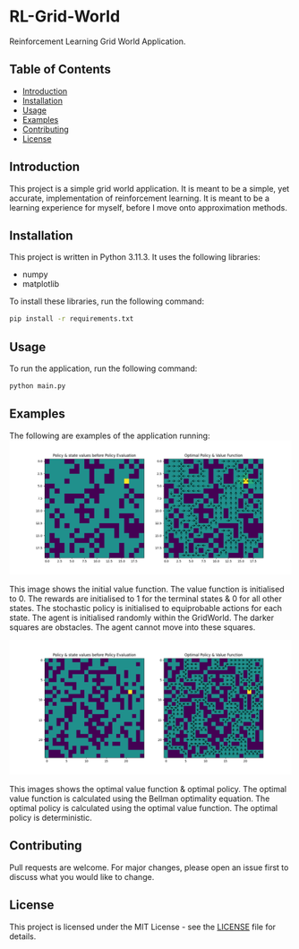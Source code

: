 # RL-Grid-World
Reinforcement Learning Grid World Application.

## Table of Contents
- [Introduction](#introduction)
- [Installation](#installation)
- [Usage](#usage)
- [Examples](#examples)
- [Contributing](#contributing)
- [License](#license)

## Introduction
This project is a simple grid world application. It is meant to be a simple, yet accurate, implementation of reinforcement learning. It is meant to be a learning experience for myself, before I move onto approximation methods. 

## Installation
This project is written in Python 3.11.3. It uses the following libraries:
- numpy
- matplotlib

To install these libraries, run the following command:
```bash
pip install -r requirements.txt
```

## Usage
To run the application, run the following command:
```bash
python main.py
```

## Examples
The following are examples of the application running:
![Grid world with initial value function & equiprobable policy](https://github.com/ctorrington/RL-Grid-World/blob/main/images/example0.png?raw=true)

This image shows the initial value function. The value function is initialised to 0. The rewards are initialised to 1 for the terminal states & 0 for all other states. The stochastic policy is initialised to equiprobable actions for each state. The agent is initialised randomly within the GridWorld. The darker squares are obstacles. The agent cannot move into these squares.

![Grid world with optimal value function & optimal policy](https://github.com/ctorrington/RL-Grid-World/blob/main/images/example1.png?raw=true)

This images shows the optimal value function & optimal policy. The optimal value function is calculated using the Bellman optimality equation. The optimal policy is calculated using the optimal value function. The optimal policy is deterministic.

## Contributing
Pull requests are welcome. For major changes, please open an issue first to discuss what you would like to change.

## License
This project is licensed under the MIT License - see the [LICENSE](LICENSE) file for details.
